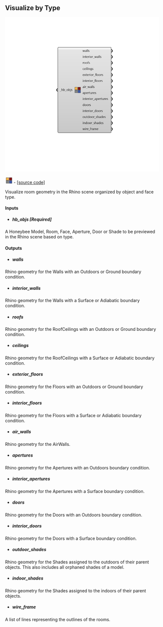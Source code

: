 ## Visualize by Type

![](../../images/components/Visualize_by_Type.png)

![](../../images/icons/Visualize_by_Type.png) - [[source code]](https://github.com/ladybug-tools/honeybee-grasshopper-core/blob/master/honeybee_grasshopper_core/src//HB%20Visualize%20by%20Type.py)


Visualize room geometry in the Rhino scene organized by object and face type. 



#### Inputs
* ##### hb_objs [Required]
A Honeybee Model, Room, Face, Aperture, Door or Shade to be previewed in the Rhino scene based on type. 

#### Outputs
* ##### walls
Rhino geometry for the Walls with an Outdoors or Ground boundary condition. 
* ##### interior_walls
Rhino geometry for the Walls with a Surface or Adiabatic boundary condition. 
* ##### roofs
Rhino geometry for the RoofCeilings with an Outdoors or Ground boundary condition. 
* ##### ceilings
Rhino geometry for the RoofCeilings with a Surface or Adiabatic boundary condition. 
* ##### exterior_floors
Rhino geometry for the Floors with an Outdoors or Ground boundary condition. 
* ##### interior_floors
Rhino geometry for the Floors with a Surface or Adiabatic boundary condition. 
* ##### air_walls
Rhino geometry for the AirWalls. 
* ##### apertures
Rhino geometry for the Apertures with an Outdoors boundary condition. 
* ##### interior_apertures
Rhino geometry for the Apertures with a Surface boundary condition. 
* ##### doors
Rhino geometry for the Doors with an Outdoors boundary condition. 
* ##### interior_doors
Rhino geometry for the Doors with a Surface boundary condition. 
* ##### outdoor_shades
Rhino geometry for the Shades assigned to the outdoors of their parent objects. This also includes all orphaned shades of a model. 
* ##### indoor_shades
Rhino geometry for the Shades assigned to the indoors of their parent objects. 
* ##### wire_frame
A list of lines representing the outlines of the rooms. 